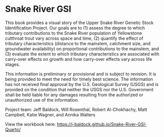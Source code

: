 # Snake River GSI

This book provides a visual story of the Upper Snake River Genetic Stock Identification Project. Our goals are to (1) assess the degree to which tributary contributions to the Snake River population of Yellowstone cutthroat trout vary across space and time, (2) quantify the effect of tributary characteristics (distance to the mainstem, catchment size, and groundwater availability) on proportional contributions to the mainstem, and (3) evaluate the extent to which tributary characteristics are associated with carry-over effects on growth and how carry-over effects vary across life stages.

This information is preliminary or provisional and is subject to revision. It is being provided to meet the need for timely best science. The information has not received final approval by the U.S. Geological Survey (USGS) and is provided on the condition that neither the USGS nor the U.S. Government shall be held liable for any damages resulting from the authorized or unauthorized use of the information.

Project team: Jeff Baldock, Will Rosenthal, Robert Al-Chokhachy, Matt Campbell, Katie Wagner, and Annika Walters

View the workbook here: https://j-baldock.github.io/Snake-River-GSI-Quarto/
